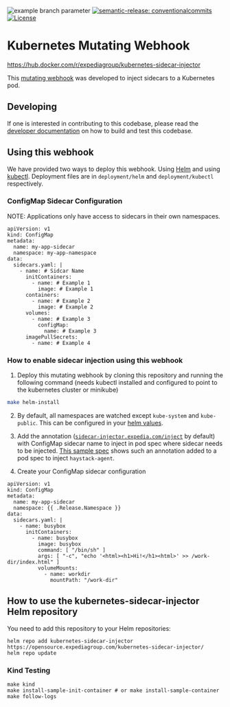 ![example branch parameter](https://github.com/ExpediaGroup/kubernetes-sidecar-injector/actions/workflows/helm_release.yaml/badge.svg?branch=main)
[![semantic-release: conventionalcommits](https://img.shields.io/badge/semantic--release-conventionalcommits-e10079?logo=semantic-release)](https://github.com/semantic-release/semantic-release)
[![License](https://img.shields.io/badge/license-Apache%20License%202.0-blue.svg)](https://github.com/ExpediaGroup/kubernetes-sidecar-injector/blob/main/LICENSE)

Kubernetes Mutating Webhook
===========

https://hub.docker.com/r/expediagroup/kubernetes-sidecar-injector

This [mutating webhook](https://kubernetes.io/docs/reference/access-authn-authz/admission-controllers/#mutatingadmissionwebhook) was developed to inject sidecars to a Kubernetes pod. 

## Developing

If one is interested in contributing to this codebase, please read the [developer documentation](DEVELOP.md) on how to build and test this codebase.

## Using this webhook

We have provided two ways to deploy this webhook. Using [Helm](https://helm.sh/) and using [kubectl](https://kubernetes.io/docs/reference/kubectl/overview/). Deployment files are in `deployment/helm` and `deployment/kubectl` respectively.

### ConfigMap Sidecar Configuration

NOTE: Applications only have access to sidecars in their own namespaces.

```
apiVersion: v1
kind: ConfigMap
metadata:
  name: my-app-sidecar
  namespace: my-app-namespace
data:
  sidecars.yaml: |
    - name: # Sidcar Name
      initContainers:
        - name: # Example 1
          image: # Example 1
      containers:
        - name: # Example 2
          image: # Example 2
      volumes:
        - name: # Example 3
          configMap:
            name: # Example 3
      imagePullSecrets:
        - name: # Example 4
```


### How to enable sidecar injection using this webhook

1. Deploy this mutating webhook by cloning this repository and running the following command (needs kubectl installed and configured to point to the kubernetes cluster or minikube)

```bash
make helm-install
```

2. By default, all namespaces are watched except `kube-system` and `kube-public`. This can be configured in your [helm values](charts/kubernetes-sidecar-injector/values.yaml#L13-L19).

3. Add the annotation ([`sidecar-injector.expedia.com/inject`](charts/kubernetes-sidecar-injector/values.yaml#L9-L10) by default) with ConfigMap sidecar name to inject in pod spec where sidecar needs to be injected. [This sample spec](sample/chart/echo-server/templates/deployment.yaml#L16) shows such an annotation added to a pod spec to inject `haystack-agent`.

4. Create your ConfigMap sidecar configuration

```
apiVersion: v1
kind: ConfigMap
metadata:
  name: my-app-sidecar
  namespace: {{ .Release.Namespace }}
data:
  sidecars.yaml: |
    - name: busybox
      initContainers:
        - name: busybox
          image: busybox
          command: [ "/bin/sh" ]
          args: [ "-c", "echo '<html><h1>Hi!</h1><html>' >> /work-dir/index.html" ]
          volumeMounts:
            - name: workdir
              mountPath: "/work-dir"
```
## How to use the kubernetes-sidecar-injector Helm repository

You need to add this repository to your Helm repositories:

```
helm repo add kubernetes-sidecar-injector  https://opensource.expediagroup.com/kubernetes-sidecar-injector/
helm repo update
```

### Kind Testing
```shell
make kind
make install-sample-init-container # or make install-sample-container
make follow-logs
```